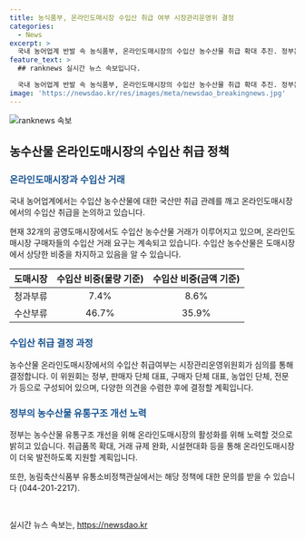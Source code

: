 ```yaml
---
title: 농식품부, 온라인도매시장 수입산 취급 여부 시장관리운영위 결정
categories:
  - News
excerpt: >
  국내 농어업계 반발 속 농식품부, 온라인도매시장의 수입산 농수산물 취급 확대 추진. 정부는 시장관리운영위원회를 통해 결정하며, 농수산물 유통구조 개선을 위해 노력할 예정.
feature_text: >
  ## ranknews 실시간 뉴스 속보입니다.

  국내 농어업계 반발 속 농식품부, 온라인도매시장의 수입산 농수산물 취급 확대 추진. 정부는 시장관리운영위원회를 통해 결정하며, 농수산물 유통구조 개선을 위해 노력할 예정.
image: 'https://newsdao.kr/res/images/meta/newsdao_breakingnews.jpg'
---
```


<p><img src="https://newsdao.kr/res/images/meta/newsdao_breakingnews.jpg" alt="ranknews 속보" /></p>

<h2 data-ke-size="size26">농수산물 온라인도매시장의 수입산 취급 정책</h2>

<h3><b><span style="color: #1a5490;">온라인도매시장과 수입산 거래</span></b></h3>

<p>국내 농어업계에서는 수입산 농수산물에 대한 국산만 취급 관례를 깨고 온라인도매시장에서의 수입산 취급을 논의하고 있습니다.</p>

<p>현재 32개의 공영도매시장에서도 수입산 농수산물 거래가 이루어지고 있으며, 온라인도매시장 구매자들의 수입산 거래 요구는 계속되고 있습니다. 수입산 농수산물은 도매시장에서 상당한 비중을 차지하고 있음을 알 수 있습니다.</p>

<table>
<thead>
<tr>
<th>도매시장</th>
<th>수입산 비중(물량 기준)</th>
<th>수입산 비중(금액 기준)</th>
</tr>
</thead>
<tbody>
<tr>
<td style="text-align: center;">청과부류</td>
<td style="text-align: center;">7.4%</td>
<td style="text-align: center;">8.6%</td>
</tr>
<tr>
<td style="text-align: center;">수산부류</td>
<td style="text-align: center;">46.7%</td>
<td style="text-align: center;">35.9%</td>
</tr>
</tbody>
</table>

<h3><b><span style="color: #1a5490;">수입산 취급 결정 과정</span></b></h3>

<p>농수산물 온라인도매시장에서의 수입산 취급여부는 시장관리운영위원회가 심의를 통해 결정합니다. 이 위원회는 정부, 판매자 단체 대표, 구매자 단체 대표, 농업인 단체, 전문가 등으로 구성되어 있으며, 다양한 의견을 수렴한 후에 결정할 계획입니다.</p>

<h3><b><span style="color: #1a5490;">정부의 농수산물 유통구조 개선 노력</span></b></h3>

<p>정부는 농수산물 유통구조 개선을 위해 온라인도매시장의 활성화를 위해 노력할 것으로 밝히고 있습니다. 취급품목 확대, 거래 규제 완화, 시설현대화 등을 통해 온라인도매시장이 더욱 발전하도록 지원할 계획입니다.</p>

<p>또한, 농림축산식품부 유통소비정책관실에서는 해당 정책에 대한 문의를 받을 수 있습니다 (044-201-2217).</p>

<p data-ke-size="size16">&nbsp;</p>
실시간 뉴스 속보는, <a href="https://newsdao.kr" rel="dofollow">https://newsdao.kr</a>


